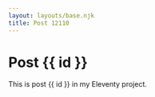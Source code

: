 ```yaml
---
layout: layouts/base.njk
title: Post 12110
---
```


# Post {{ id }}

This is post {{ id }} in my Eleventy project.
